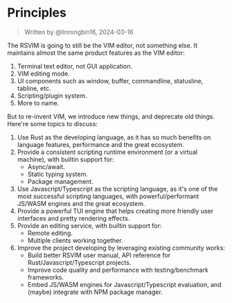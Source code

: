 # Principles

> Written by @linrongbin16, 2024-03-16

The RSVIM is going to still be the VIM editor, not something else. It maintains almost the same product features as the VIM editor:

1. Terminal text editor, not GUI application.
2. VIM editing mode.
3. UI components such as window, buffer, commandline, statusline, tabline, etc.
4. Scripting/plugin system.
5. More to name.

But to re-invent VIM, we introduce new things, and deprecate old things. Here're some topics to discuss:

1. Use Rust as the developing language, as it has so much benefits on language features, performance and the great ecosystem.
2. Provide a consistent scripting runtime environment (or a virtual machine), with builtin support for:
   - Async/await.
   - Static typing system.
   - Package management.
3. Use Javascript/Typescript as the scripting language, as it's one of the most successful scripting languages, with powerful/performant JS/WASM engines and the great ecosystem.
4. Provide a powerful TUI engine that helps creating more friendly user interfaces and pretty rendering effects.
5. Provide an editing service, with builtin support for:
   - Remote editing.
   - Multiple clients working together.
6. Improve the project developing by leveraging existing community works:
   - Build better RSVIM user manual, API reference for Rust/Javascript/Typescript projects.
   - Improve code quality and performance with testing/benchmark frameworks.
   - Embed JS/WASM engines for Javascript/Typescript evaluation, and (maybe) integrate with NPM package manager.
